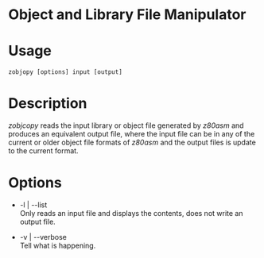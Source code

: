 # Object and Library File Manipulator

# Usage

    zobjopy [options] input [output]

# Description

*zobjcopy* reads the input library or object file generated by *z80asm* and produces an equivalent output file,
where the input file can be in any of the current or older object file formats of *z80asm* and the output files is
update to the current format.

# Options

* -l | --list  
  Only reads an input file and displays the contents, does not write an output file.

* -v | --verbose  
  Tell what is happening.

